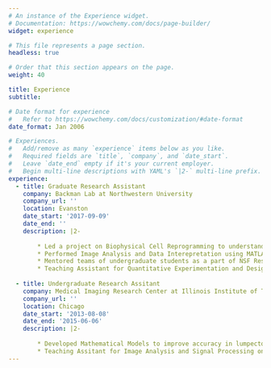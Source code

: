 ```yaml
---
# An instance of the Experience widget.
# Documentation: https://wowchemy.com/docs/page-builder/
widget: experience

# This file represents a page section.
headless: true

# Order that this section appears on the page.
weight: 40

title: Experience
subtitle:

# Date format for experience
#   Refer to https://wowchemy.com/docs/customization/#date-format
date_format: Jan 2006

# Experiences.
#   Add/remove as many `experience` items below as you like.
#   Required fields are `title`, `company`, and `date_start`.
#   Leave `date_end` empty if it's your current employer.
#   Begin multi-line descriptions with YAML's `|2-` multi-line prefix.
experience:
  - title: Graduate Research Assistant
    company: Backman Lab at Northwestern University
    company_url: ''
    location: Evanston
    date_start: '2017-09-09'
    date_end: ''
    description: |2-
                
        * Led a project on Biophysical Cell Reprogramming to understand the role of chromatin conformation in stem cell differentiation.
        * Performed Image Analysis and Data Interepretation using MATLAB and Python.
        * Mentored teams of undergraduate students as a part of NSF Research Experience and Mentoring Program.
        * Teaching Assistant for Quantitative Experimentation and Design.
        
  - title: Undergraduate Research Assitant
    company: Medical Imaging Research Center at Illinois Institute of Technnology
    company_url: ''
    location: Chicago 
    date_start: '2013-08-08'
    date_end: '2015-06-06'
    description: |2-
                
        * Developed Mathematical Models to improve accuracy in lumpectomy margin assessment.
        * Teaching Assitant for Image Analysis and Signal Processing on MATLAB.
---
```


